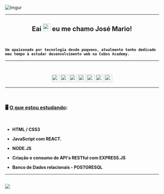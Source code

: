 ![Imgur](https://imgur.com/GHmS9JH.gif)

<hr>

<h2 align = "center"><strong> Eai <img src = "https://raw.githubusercontent.com/kaueMarques/kaueMarques/master/hi.gif" width = "25px"> eu me chamo José Mario! </h2>

<br>

```
Um apaixonado por tecnologia desde pequeno, atualmente tenho dedicado meu tempo à estudar desenvolvimento web na Cubos Academy.
```

</strong>
<hr>
<br>

<!-- BADGES -->
<p align = "center">
<img src = "https://img.shields.io/badge/HTML5-E34F26?style=for-the-badge&logo=html5&logoColor=white" alt = "css3" height = "25"/>
<img src = "https://img.shields.io/badge/CSS3-1572B6?style=for-the-badge&logo=css3&logoColor=white" alt = "css3" height = "25"/>
<img src = "https://img.shields.io/badge/JavaScript-F7DF1E?style=for-the-badge&logo=javascript&logoColor=black" alt = "css3" height = "25"/>
<img src = "https://img.shields.io/badge/React-20232A?style=for-the-badge&logo=react&logoColor=61DAFB" alt = "css3" height = "25"/>
<img src = "https://img.shields.io/badge/Node.js-43853D?style=for-the-badge&logo=node.js&logoColor=white" alt = "css3" height = "25"/>
<img src = "https://img.shields.io/badge/Express.js-404D59?style=for-the-badge" alt = "css3" height = "25"/>
<img src = "https://img.shields.io/badge/PostgreSQL-316192?style=for-the-badge&logo=postgresql&logoColor=white" alt = "css3" height = "25"/>
</p>
<!-- /BADGES -->

<hr>
<br>

<h3 > <strong>🖥️ <u> O que estou estudando</u>:</strong></h3>
<br>

<strong>

- HTML / CSS3

- JavaScript com REACT.
- NODE.JS
- Criação e consumo de API's RESTful com EXPRESS.JS
- Banco de Dados relacionais - POSTGRESQL

</strong>

<hr>

<br>

<img src = "https://github-readme-stats.vercel.app/api/top-langs/?username=jmmzp&theme=blue-green"/>
